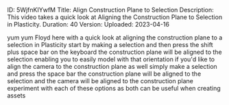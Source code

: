 ID: 5WjfnKIYwfM
Title: Align Construction Plane to Selection
Description: This video takes a quick look at Aligning the Construction Plane to Selection in Plasticity.
Duration: 40
Version: 
Uploaded: 2023-04-16

yum yum
Floyd here with a quick look at aligning
the construction plane to a selection in
Plasticity start by making a selection
and then press the shift plus space bar
on the keyboard the construction plane
will be aligned to the selection
enabling you to easily model with that
orientation if you'd like to align the
camera to the construction plane as well
simply make a selection and press the
space bar the construction plane will be
aligned to the selection and the camera
will be aligned to the construction
plane experiment with each of these
options as both can be useful when
creating assets